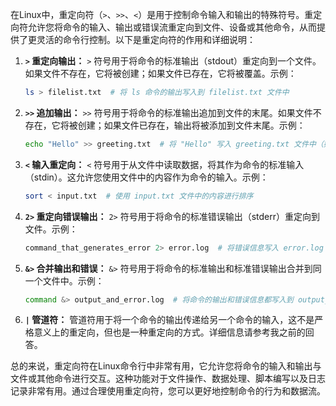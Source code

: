在Linux中，重定向符（`>`、`>>`、`<`）是用于控制命令输入和输出的特殊符号。重定向符允许您将命令的输入、输出或错误流重定向到文件、设备或其他命令，从而提供了更灵活的命令行控制。以下是重定向符的作用和详细说明：

1. **`>` 重定向输出：** `>` 符号用于将命令的标准输出（stdout）重定向到一个文件。如果文件不存在，它将被创建；如果文件已存在，它将被覆盖。示例：

   ```bash
   ls > filelist.txt  # 将 ls 命令的输出写入到 filelist.txt 文件中
   ```

2. **`>>` 追加输出：** `>>` 符号用于将命令的标准输出追加到文件的末尾。如果文件不存在，它将被创建；如果文件已存在，输出将被添加到文件末尾。示例：

   ```bash
   echo "Hello" >> greeting.txt  # 将 "Hello" 写入 greeting.txt 文件中（如果文件存在，追加到末尾）
   ```

3. **`<` 输入重定向：** `<` 符号用于从文件中读取数据，将其作为命令的标准输入（stdin）。这允许您使用文件中的内容作为命令的输入。示例：

   ```bash
   sort < input.txt  # 使用 input.txt 文件中的内容进行排序
   ```

4. **`2>` 重定向错误输出：** `2>` 符号用于将命令的标准错误输出（stderr）重定向到文件。示例：

   ```bash
   command_that_generates_error 2> error.log  # 将错误信息写入 error.log 文件中
   ```

5. **`&>` 合并输出和错误：** `&>` 符号用于将命令的标准输出和标准错误输出合并到同一个文件中。示例：

   ```bash
   command &> output_and_error.log  # 将命令的输出和错误信息都写入到 output_and_error.log 文件中
   ```

6. **`|` 管道符：** 管道符用于将一个命令的输出传递给另一个命令的输入，这不是严格意义上的重定向，但也是一种重定向的方式。详细信息请参考我之前的回答。

总的来说，重定向符在Linux命令行中非常有用，它允许您将命令的输入和输出与文件或其他命令进行交互。这种功能对于文件操作、数据处理、脚本编写以及日志记录非常有用。通过合理使用重定向符，您可以更好地控制命令的行为和数据流。